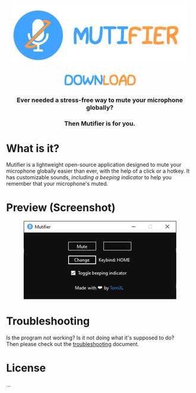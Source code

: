 <p align="center">
<img src="https://github.com/TorniX0/Mutifier/raw/main/header.png" width="480" height="163.84">
</br>
</br>
<a href="https://github.com/TorniX0/Mutifier/releases/latest" target="_blank">
<img src="https://github.com/TorniX0/Mutifier/raw/main/download.png" width="197.5" height="36.66666666666667">
</a>
</p>

<h3 align="center">Ever needed a stress-free way to mute your microphone globally?</h3>
<h3 align="center">Then Mutifier is for you.</h3>

# What is it?
Mutifier is a lightweight open-source application designed to mute your microphone globally easier than ever, with the help of a click or a hotkey. It has customizable sounds, *including a beeping indicator* to help you remember that your microphone's muted.

# Preview (Screenshot)
<p align="center">
<img src="https://github.com/TorniX0/Mutifier/raw/main/showcase.png" width="411" height="210">
</p>

# Troubleshooting
Is the program not working? Is it not doing what it's supposed to do? </br>
Then please check out the [troubleshooting](TROUBLESHOOTING.md) document.

# License
...

